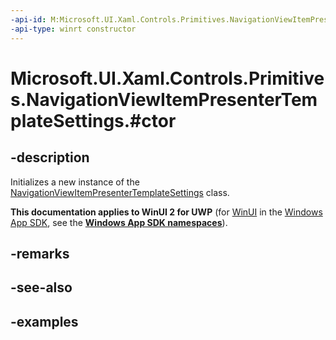 ```yaml
---
-api-id: M:Microsoft.UI.Xaml.Controls.Primitives.NavigationViewItemPresenterTemplateSettings.#ctor
-api-type: winrt constructor
---
```


# Microsoft.UI.Xaml.Controls.Primitives.NavigationViewItemPresenterTemplateSettings.#ctor

<!--
public NavigationViewItemPresenterTemplateSettings ();
-->

## -description

Initializes a new instance of the [NavigationViewItemPresenterTemplateSettings](navigationviewitempresentertemplatesettings.md) class.

**This documentation applies to WinUI 2 for UWP** (for [WinUI](/windows/apps/winui/winui3/) in the [Windows App SDK](/windows/apps/windows-app-sdk/), see the **[Windows App SDK namespaces](/windows/windows-app-sdk/api/winrt/)**).

## -remarks

## -see-also

## -examples
